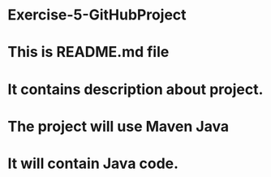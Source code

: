 # Exercise-5-GitHubProject
# This is README.md file
# It contains description about project.
# The project will use Maven Java
# It will contain Java code.
